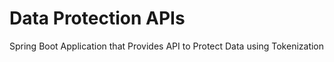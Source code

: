 # Data Protection APIs
 Spring Boot Application that Provides API to Protect Data using Tokenization
